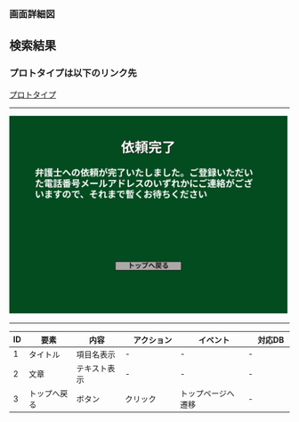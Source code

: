 ### 画面詳細図
## 検索結果
### プロトタイプは以下のリンク先
[プロトタイプ](https://www.figma.com/file/EC6HJax9FH50cwnpwUmhDG/Untitled?node-id=10%3A16)
*****
<img src="../requestfinish.png" width="500">

*****

| ID | 要素 | 内容　|　アクション　|　イベント　|　対応DB　|
|----|------|------|-------------|-----------|---------|
|1   |タイトル |項目名表示|-       |-         |-         |
|2   |文章|テキスト表示|-|-         |-         |
|3   |トップへ戻る|ボタン|クリック|トップページへ遷移|-|



